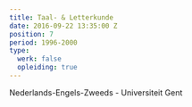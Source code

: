 ```yaml
---
title: Taal- & Letterkunde
date: 2016-09-22 13:35:00 Z
position: 7
period: 1996-2000
type:
  werk: false
  opleiding: true
---
```


Nederlands-Engels-Zweeds - Universiteit Gent 